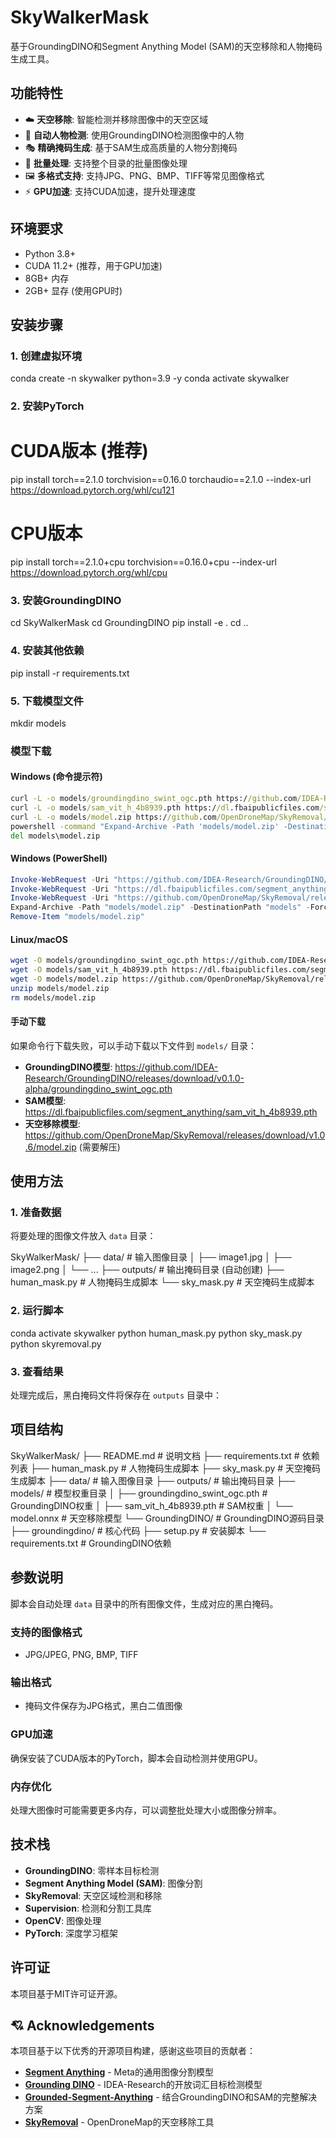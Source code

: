 # SkyWalkerMask
基于GroundingDINO和Segment Anything Model (SAM)的天空移除和人物掩码生成工具。

## 功能特性
- ☁️ **天空移除**: 智能检测并移除图像中的天空区域
- 🎯 **自动人物检测**: 使用GroundingDINO检测图像中的人物
- 🎭 **精确掩码生成**: 基于SAM生成高质量的人物分割掩码
- 📁 **批量处理**: 支持整个目录的批量图像处理
- 🖼️ **多格式支持**: 支持JPG、PNG、BMP、TIFF等常见图像格式
- ⚡ **GPU加速**: 支持CUDA加速，提升处理速度

## 环境要求
- Python 3.8+
- CUDA 11.2+ (推荐，用于GPU加速)
- 8GB+ 内存
- 2GB+ 显存 (使用GPU时)

## 安装步骤
### 1. 创建虚拟环境
conda create -n skywalker python=3.9 -y
conda activate skywalker

### 2. 安装PyTorch
# CUDA版本 (推荐)
pip install torch==2.1.0 torchvision==0.16.0 torchaudio==2.1.0 --index-url https://download.pytorch.org/whl/cu121
# CPU版本
pip install torch==2.1.0+cpu torchvision==0.16.0+cpu --index-url https://download.pytorch.org/whl/cpu

### 3. 安装GroundingDINO
cd SkyWalkerMask
cd GroundingDINO
pip install -e .
cd ..

### 4. 安装其他依赖
pip install -r requirements.txt

### 5. 下载模型文件
mkdir models

### 模型下载
#### Windows (命令提示符)
```cmd
curl -L -o models/groundingdino_swint_ogc.pth https://github.com/IDEA-Research/GroundingDINO/releases/download/v0.1.0-alpha/groundingdino_swint_ogc.pth
curl -L -o models/sam_vit_h_4b8939.pth https://dl.fbaipublicfiles.com/segment_anything/sam_vit_h_4b8939.pth
curl -L -o models/model.zip https://github.com/OpenDroneMap/SkyRemoval/releases/download/v1.0.6/model.zip
powershell -command "Expand-Archive -Path 'models/model.zip' -DestinationPath 'models' -Force"
del models\model.zip
```

#### Windows (PowerShell)
```powershell
Invoke-WebRequest -Uri "https://github.com/IDEA-Research/GroundingDINO/releases/download/v0.1.0-alpha/groundingdino_swint_ogc.pth" -OutFile "models/groundingdino_swint_ogc.pth"
Invoke-WebRequest -Uri "https://dl.fbaipublicfiles.com/segment_anything/sam_vit_h_4b8939.pth" -OutFile "models/sam_vit_h_4b8939.pth"
Invoke-WebRequest -Uri "https://github.com/OpenDroneMap/SkyRemoval/releases/download/v1.0.6/model.zip" -OutFile "models/model.zip"
Expand-Archive -Path "models/model.zip" -DestinationPath "models" -Force
Remove-Item "models/model.zip"
```

#### Linux/macOS
```bash
wget -O models/groundingdino_swint_ogc.pth https://github.com/IDEA-Research/GroundingDINO/releases/download/v0.1.0-alpha/groundingdino_swint_ogc.pth
wget -O models/sam_vit_h_4b8939.pth https://dl.fbaipublicfiles.com/segment_anything/sam_vit_h_4b8939.pth
wget -O models/model.zip https://github.com/OpenDroneMap/SkyRemoval/releases/download/v1.0.6/model.zip
unzip models/model.zip
rm models/model.zip
```

#### 手动下载
如果命令行下载失败，可以手动下载以下文件到 `models/` 目录：

- **GroundingDINO模型**: https://github.com/IDEA-Research/GroundingDINO/releases/download/v0.1.0-alpha/groundingdino_swint_ogc.pth
- **SAM模型**: https://dl.fbaipublicfiles.com/segment_anything/sam_vit_h_4b8939.pth
- **天空移除模型**: https://github.com/OpenDroneMap/SkyRemoval/releases/download/v1.0.6/model.zip (需要解压)


## 使用方法
### 1. 准备数据

将要处理的图像文件放入 `data` 目录：

SkyWalkerMask/
├── data/           # 输入图像目录
│   ├── image1.jpg
│   ├── image2.png
│   └── ...
├── outputs/        # 输出掩码目录 (自动创建)
├── human_mask.py   # 人物掩码生成脚本
└── sky_mask.py     # 天空掩码生成脚本

### 2. 运行脚本
conda activate skywalker
python human_mask.py
python sky_mask.py
python skyremoval.py

### 3. 查看结果
处理完成后，黑白掩码文件将保存在 `outputs` 目录中：


## 项目结构
SkyWalkerMask/
├── README.md              # 说明文档
├── requirements.txt       # 依赖列表
├── human_mask.py         # 人物掩码生成脚本
├── sky_mask.py           # 天空掩码生成脚本
├── data/                 # 输入图像目录
├── outputs/              # 输出掩码目录
├── models/               # 模型权重目录
│   ├── groundingdino_swint_ogc.pth  # GroundingDINO权重
│   ├── sam_vit_h_4b8939.pth         # SAM权重
│   └── model.onnx                   # 天空移除模型
└── GroundingDINO/        # GroundingDINO源码目录
    ├── groundingdino/    # 核心代码
    ├── setup.py          # 安装脚本
    └── requirements.txt  # GroundingDINO依赖

## 参数说明
脚本会自动处理 `data` 目录中的所有图像文件，生成对应的黑白掩码。

### 支持的图像格式
- JPG/JPEG, PNG, BMP, TIFF

### 输出格式
- 掩码文件保存为JPG格式，黑白二值图像

### GPU加速
确保安装了CUDA版本的PyTorch，脚本会自动检测并使用GPU。

### 内存优化
处理大图像时可能需要更多内存，可以调整批处理大小或图像分辨率。

## 技术栈
- **GroundingDINO**: 零样本目标检测
- **Segment Anything Model (SAM)**: 图像分割
- **SkyRemoval**: 天空区域检测和移除
- **Supervision**: 检测和分割工具库
- **OpenCV**: 图像处理
- **PyTorch**: 深度学习框架

## 许可证
本项目基于MIT许可证开源。

## 💘 Acknowledgements
本项目基于以下优秀的开源项目构建，感谢这些项目的贡献者：
- **[Segment Anything](https://github.com/facebookresearch/segment-anything)** - Meta的通用图像分割模型
- **[Grounding DINO](https://github.com/IDEA-Research/GroundingDINO)** - IDEA-Research的开放词汇目标检测模型
- **[Grounded-Segment-Anything](https://github.com/IDEA-Research/Grounded-Segment-Anything)** - 结合GroundingDINO和SAM的完整解决方案
- **[SkyRemoval](https://github.com/OpenDroneMap/SkyRemoval)** - OpenDroneMap的天空移除工具
